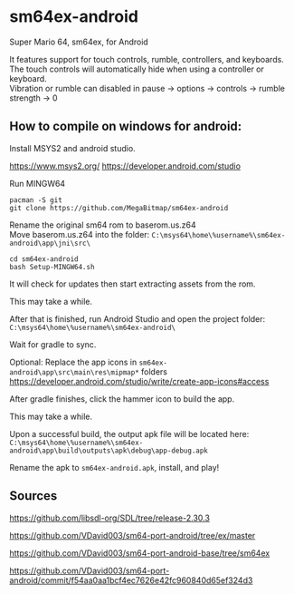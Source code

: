 # sm64ex-android
 Super Mario 64, sm64ex, for Android

It features support for touch controls, rumble, controllers, and keyboards.  
The touch controls will automatically hide when using a controller or keyboard.  
Vibration or rumble can disabled in pause -> options -> controls -> rumble strength -> 0  


## How to compile on windows for android:

Install MSYS2 and android studio.

https://www.msys2.org/
https://developer.android.com/studio

Run MINGW64

```
pacman -S git
git clone https://github.com/MegaBitmap/sm64ex-android
```

Rename the original sm64 rom to baserom.us.z64  
Move baserom.us.z64 into the folder:
`C:\msys64\home\%username%\sm64ex-android\app\jni\src\`  

```
cd sm64ex-android
bash Setup-MINGW64.sh
```

It will check for updates then start extracting assets from the rom.  

This may take a while.  

After that is finished, run Android Studio and open the project folder:
`C:\msys64\home\%username%\sm64ex-android\`

Wait for gradle to sync.

Optional: Replace the app icons in `sm64ex-android\app\src\main\res\mipmap*` folders  
https://developer.android.com/studio/write/create-app-icons#access

After gradle finishes, click the hammer icon to build the app.  

This may take a while.  

Upon a successful build, the output apk file will be located here:  
`C:\msys64\home\%username%\sm64ex-android\app\build\outputs\apk\debug\app-debug.apk`  

Rename the apk to `sm64ex-android.apk`, install, and play!

## Sources

https://github.com/libsdl-org/SDL/tree/release-2.30.3

https://github.com/VDavid003/sm64-port-android/tree/ex/master

https://github.com/VDavid003/sm64-port-android-base/tree/sm64ex

https://github.com/VDavid003/sm64-port-android/commit/f54aa0aa1bcf4ec7626e42fc960840d65ef324d3

